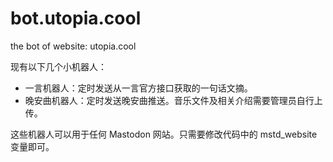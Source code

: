 # bot.utopia.cool
the bot of website: utopia.cool

现有以下几个小机器人：
* 一言机器人：定时发送从一言官方接口获取的一句话文摘。
* 晚安曲机器人：定时发送晚安曲推送。音乐文件及相关介绍需要管理员自行上传。

这些机器人可以用于任何 Mastodon 网站。只需要修改代码中的 mstd_website 变量即可。